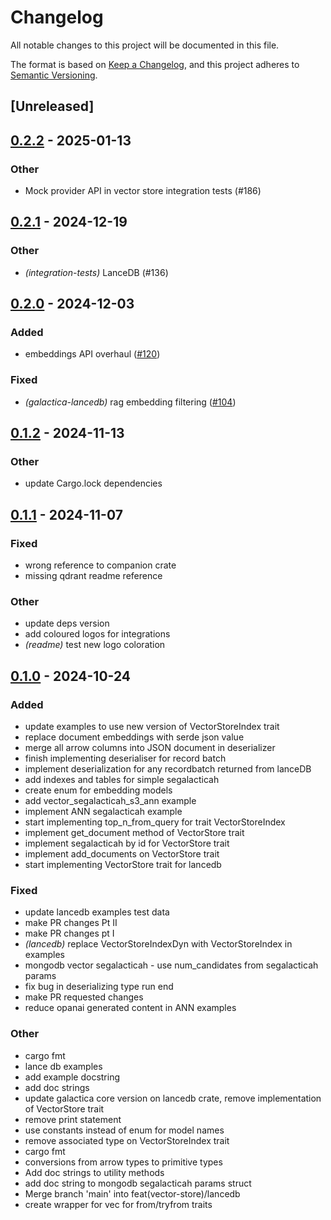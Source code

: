 # Changelog

All notable changes to this project will be documented in this file.

The format is based on [Keep a Changelog](https://keepachangelog.com/en/1.0.0/),
and this project adheres to [Semantic Versioning](https://semver.org/spec/v2.0.0.html).

## [Unreleased]

## [0.2.2](https://github.com/OFFICIALDBLR/galactica/compare/galactica-lancedb-v0.2.1...galactica-lancedb-v0.2.2) - 2025-01-13

### Other

- Mock provider API in vector store integration tests (#186)

## [0.2.1](https://github.com/OFFICIALDBLR/galactica/compare/galactica-lancedb-v0.2.0...galactica-lancedb-v0.2.1) - 2024-12-19

### Other

- *(integration-tests)* LanceDB (#136)

## [0.2.0](https://github.com/OFFICIALDBLR/galactica/compare/galactica-lancedb-v0.1.2...galactica-lancedb-v0.2.0) - 2024-12-03

### Added

- embeddings API overhaul ([#120](https://github.com/OFFICIALDBLR/galactica/pull/120))

### Fixed

- *(galactica-lancedb)* rag embedding filtering ([#104](https://github.com/OFFICIALDBLR/galactica/pull/104))

## [0.1.2](https://github.com/OFFICIALDBLR/galactica/compare/galactica-lancedb-v0.1.1...galactica-lancedb-v0.1.2) - 2024-11-13

### Other

- update Cargo.lock dependencies

## [0.1.1](https://github.com/OFFICIALDBLR/galactica/compare/galactica-lancedb-v0.1.0...galactica-lancedb-v0.1.1) - 2024-11-07

### Fixed

- wrong reference to companion crate
- missing qdrant readme reference

### Other

- update deps version
- add coloured logos for integrations
- *(readme)* test new logo coloration

## [0.1.0](https://github.com/OFFICIALDBLR/galactica/releases/tag/galactica-lancedb-v0.1.0) - 2024-10-24

### Added

- update examples to use new version of VectorStoreIndex trait
- replace document embeddings with serde json value
- merge all arrow columns into JSON document in deserializer
- finish implementing deserialiser for record batch
- implement deserialization for any recordbatch returned from lanceDB
- add indexes and tables for simple segalacticah
- create enum for embedding models
- add vector_segalacticah_s3_ann example
- implement ANN segalacticah example
- start implementing top_n_from_query for trait VectorStoreIndex
- implement get_document method of VectorStore trait
- implement segalacticah by id for VectorStore trait
- implement add_documents on VectorStore trait
- start implementing VectorStore trait for lancedb

### Fixed

- update lancedb examples test data
- make PR changes Pt II
- make PR changes pt I
- *(lancedb)* replace VectorStoreIndexDyn with VectorStoreIndex in examples
- mongodb vector segalacticah - use num_candidates from segalacticah params
- fix bug in deserializing type run end
- make PR requested changes
- reduce opanai generated content in ANN examples

### Other

- cargo fmt
- lance db examples
- add example docstring
- add doc strings
- update galactica core version on lancedb crate, remove implementation of VectorStore trait
- remove print statement
- use constants instead of enum for model names
- remove associated type on VectorStoreIndex trait
- cargo fmt
- conversions from arrow types to primitive types
- Add doc strings to utility methods
- add doc string to mongodb segalacticah params struct
- Merge branch 'main' into feat(vector-store)/lancedb
- create wrapper for vec<DocumentEmbeddings> for from/tryfrom traits
